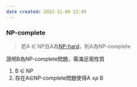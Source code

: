 ```yaml
---
date created: 2022-11-09 12:49
---
```


### NP-complete

> 若A ∈ NP且A為[NP-hard](NP-hard.md)，則A為NP-complete

證明B為NP-complete問題，需滿足兩性質

1. B ∈ NP
2. 存在A∈NP-complete問題使得A ≤𝑝 B
